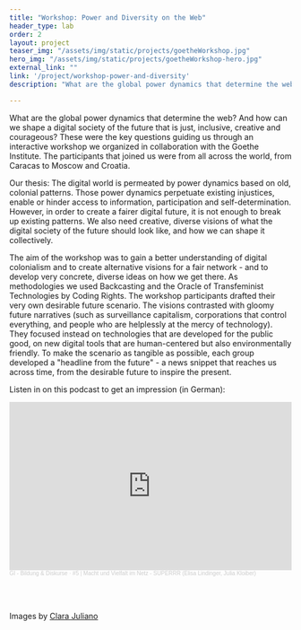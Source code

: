 ```yaml
---
title: "Workshop: Power and Diversity on the Web"
header_type: lab
order: 2
layout: project
teaser_img: "/assets/img/static/projects/goetheWorkshop.jpg"
hero_img: "/assets/img/static/projects/goetheWorkshop-hero.jpg"
external_link: ""
link: '/project/workshop-power-and-diversity'
description: "What are the global power dynamics that determine the web? How can we shape a digital society of the future that is just, inclusive, creative and courageous? These were the key questions guiding us through an interactive workshop we organized in collaboration with the Goethe Institute."

---
```

<p>What are the global power dynamics that determine the web? And how can we shape a digital society of the future that is just, inclusive, creative and courageous? These were the key questions guiding us through an interactive workshop we organized in collaboration with the Goethe Institute. The participants that joined us were from all across the world, from Caracas to Moscow and Croatia.</p>

<p>Our thesis: The digital world is permeated by power dynamics based on old, colonial patterns. Those power dynamics perpetuate existing injustices, enable or hinder access to information, participation and self-determination. However, in order to create a fairer digital future, it is not enough to break up existing patterns. We also need creative, diverse visions of what the digital society of the future should look like, and how we can shape it collectively.</p>

<p>The aim of the workshop was to gain a better understanding of digital colonialism and to create alternative visions for a fair network - and to develop very concrete, diverse ideas on how we get there. As methodologies we used Backcasting and the Oracle of Transfeminist Technologies by Coding Rights.
The workshop participants drafted their very own desirable future scenario. The visions contrasted with gloomy future narratives (such as surveillance capitalism, corporations that control everything, and people who are helplessly at the mercy of technology). They focused instead on technologies that are developed for the public good, on new digital tools that are human-centered but also environmentally friendly. To make the scenario as tangible as possible, each group developed a "headline from the future" - a news snippet that reaches us across time, from the desirable future to inspire the present.</p>

<p>Listen in on this podcast to get an impression (in German):</p>

<iframe width="100%" height="300" scrolling="no" frameborder="no" allow="autoplay" src="https://w.soundcloud.com/player/?url=https%3A//api.soundcloud.com/tracks/863057842%3Fsecret_token%3Ds-SG3lCf9l90D&color=%23ff5500&auto_play=false&hide_related=false&show_comments=true&show_user=true&show_reposts=false&show_teaser=true&visual=true"></iframe><div style="font-size: 10px; color: #cccccc;line-break: anywhere;word-break: normal;overflow: hidden;white-space: nowrap;text-overflow: ellipsis; font-family: Interstate,Lucida Grande,Lucida Sans Unicode,Lucida Sans,Garuda,Verdana,Tahoma,sans-serif;font-weight: 100;"><a href="https://soundcloud.com/user-506831800" title="GI - Bildung &amp; Diskurse" target="_blank" style="color: #cccccc; text-decoration: none;">GI - Bildung &amp; Diskurse</a> · <a href="https://soundcloud.com/user-506831800/5-macht-und-vielfalt-im-netz/s-SG3lCf9l90D" title="#5 | Macht und Vielfalt im Netz - SUPERRR (Elisa Lindinger, Julia Kloiber)" target="_blank" style="color: #cccccc; text-decoration: none;">#5 | Macht und Vielfalt im Netz - SUPERRR (Elisa Lindinger, Julia Kloiber)</a></div>

<br><br>
<p>Images by <a href="https://www.instagram.com/cclarote/">Clara Juliano</a></p>

